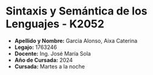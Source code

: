 # Sintaxis y Semántica de los Lenguajes - K2052

- **Apellido y Nombre:** Garcia Alonso, Aixa Caterina
- **Legajo:** 1763246
- **Docente:** Ing. José María Sola
- **Año de Cursada:** 2024
- **Cursada:** Martes a la noche

